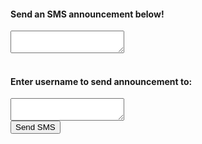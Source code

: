 <html>
<head>
    <link rel="stylesheet" href="main.css" />
    <link rel="stylesheet" href="index.css" />
    <script src="https://code.jquery.com/jquery-3.6.0.min.js"></script>
    <script src="config.js"></script>
    <script src="app.js"></script>
    <script src="login.md"></script>
</head>
<body>
<div class="containerSMS">
    <h4>Send an SMS announcement below!</h4>
    <!-- enter msg -->
    <textarea id="announce" name="announce"></textarea>
    <br>
    <br>
    <!-- enter number -->
    <h4>Enter username to send announcement to:</h4>
    <textarea id="username" name="username"></textarea>
    <br>
    <!-- send button -->
    <button class="btn" id="sendSMS" onclick="sendSMSClick()">Send SMS</button>
</div>
</body>
</html>
